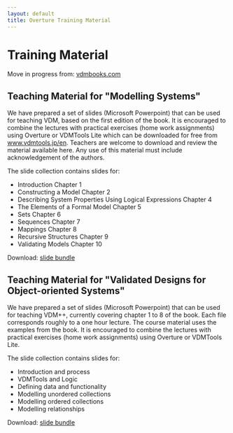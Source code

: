 ```yaml
---
layout: default
title: Overture Training Material
---
```

# Training Material

Move in progress from: [vdmbooks.com](http://www.vdmportal.org/twiki/bin/view/Main/WebHome#VDM_teaching_material)

## Teaching Material for "Modelling Systems"

We have prepared a set of slides (Microsoft Powerpoint) that can be used for teaching VDM, based on the first edition of the book. It is encouraged to combine the lectures with practical exercises (home work assignments) using Overture or VDMTools Lite which can be downloaded for free from www.vdmtools.jp/en. Teachers are welcome to download and review the material available here. Any use of this material must include acknowledgement of the authors.

The slide collection contains slides for: 

* Introduction Chapter 1
* Constructing a Model Chapter 2
* Describing System Properties Using Logical Expressions Chapter 4
* The Elements of a Formal Model Chapter 5
* Sets Chapter 6
* Sequences Chapter 7
* Mappings Chapter 8
* Recursive Structures Chapter 9
* Validating Models Chapter 10

Download: [slide bundle]({{site.url}}/publications/ms/ms-slides.zip)

## Teaching Material for "Validated Designs for Object-oriented Systems"

We have prepared a set of slides (Microsoft Powerpoint) that can be used for teaching VDM++, currently covering chapter 1 to 8 of the book. Each file corresponds roughly to a one hour lecture. The course material uses the examples from the book. It is encouraged to combine the lectures with practical exercises (home work assignments) using Overture or VDMTools Lite. 

The slide collection contains slides for: 

* Introduction and process
* VDMTools and Logic
* Defining data and functionality
* Modelling unordered collections
* Modelling ordered collections
* Modelling relationships

Download: [slide bundle]({{site.url}}/publications/vdoos/vdoos-slides.zip)
